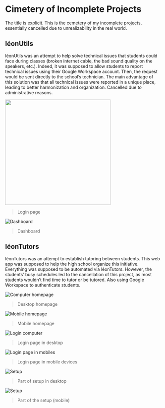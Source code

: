 
# Cimetery of Incomplete Projects
The title is explicit. This is the cemetery of my incomplete projects, essentially cancelled due to unrealizability in the real world.

## léonUtils
léonUtils was an attempt to help solve technical issues that students could face during classes (broken internet cable, the bad sound quality on the speakers, etc.). Indeed, it was supposed to allow students to report technical issues using their Google Workspace account. Then, the request would be sent directly to the school’s technician. The main advantage of this solution was that all technical issues were reported in a unique place, leading to better harmonization and organization. Cancelled due to administrative reasons.

<img src="https://i.goopics.net/m6iirf.png" width="340" text-align="center">

> Login page

![Dashboard](https://i.goopics.net/c8n2i0.png)
> Dashboard

## léonTutors
léonTutors was an attempt to establish tutoring between students. This web app was supposed to help the high school organize this initiative. Everything was supposed to be automated via léonTutors. However, the students’ busy schedules led to the cancellation of this project, as most students wouldn’t find time to tutor or be tutored. Also using Google Workspace to authenticate students.

![Computer homepage](https://i.goopics.net/7cvm6n.png)

> Desktop homepage

![Mobile homepage](https://i.goopics.net/ij9h3s.png)

> Mobile homepage

![Login computer](https://i.goopics.net/vt97xi.png) 
> Login page in desktop

![Login page in mobiles](https://i.goopics.net/raxahk.png)
> Login page in mobile devices

![Setup](https://i.goopics.net/8nrchf.png)
> Part of setup in desktop

![Setup](https://i.goopics.net/xls5mx.png)
> Part of the setup (mobile)



